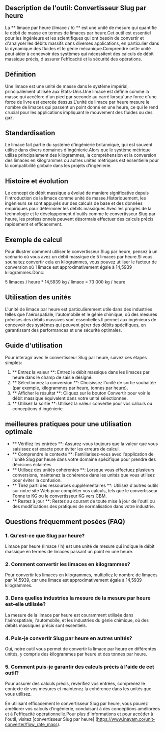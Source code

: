 ## Description de l'outil: Convertisseur Slug par heure

La ** limace par heure (limace / h) ** est une unité de mesure qui quantifie le débit de masse en termes de limaces par heure.Cet outil est essentiel pour les ingénieurs et les scientifiques qui ont besoin de convertir et d'analyser les débits massifs dans diverses applications, en particulier dans la dynamique des fluides et le génie mécanique.Comprendre cette unité peut aider à concevoir des systèmes qui nécessitent des calculs de débit massique précis, d'assurer l'efficacité et la sécurité des opérations.

## Définition

Une limace est une unité de masse dans le système impérial, principalement utilisée aux États-Unis.Une limace est définie comme la masse qui accélère d'un pied par seconde au carré lorsqu'une force d'une force de livre est exercée dessus.L'unité de limace par heure mesure le nombre de limaces qui passent un point donné en une heure, ce qui le rend crucial pour les applications impliquant le mouvement des fluides ou des gaz.

## Standardisation

Le limace fait partie du système d'ingénierie britannique, qui est souvent utilisé dans divers domaines d'ingénierie.Alors que le système métrique utilise principalement des kilogrammes, la compréhension et la conversion des limaces en kilogrammes ou autres unités métriques est essentielle pour la compatibilité globale dans les projets d'ingénierie.

## Histoire et évolution

Le concept de débit massique a évolué de manière significative depuis l'introduction de la limace comme unité de masse.Historiquement, les ingénieurs se sont appuyés sur des calculs de base et des données empiriques pour déterminer les débits massiques.Avec les progrès de la technologie et le développement d'outils comme le convertisseur Slug par heure, les professionnels peuvent désormais effectuer des calculs précis rapidement et efficacement.

## Exemple de calcul

Pour illustrer comment utiliser le convertisseur Slug par heure, pensez à un scénario où vous avez un débit massique de 5 limaces par heure.Si vous souhaitez convertir cela en kilogrammes, vous pouvez utiliser le facteur de conversion où 1 limace est approximativement égale à 14,5939 kilogrammes.Donc:

5 limaces / heure * 14,5939 kg / limace = 73 000 kg / heure

## Utilisation des unités

L'unité de limace par heure est particulièrement utile dans des industries telles que l'aérospatiale, l'automobile et le génie chimique, où des mesures précises des débits massives sont essentielles.Il permet aux ingénieurs de concevoir des systèmes qui peuvent gérer des débits spécifiques, en garantissant des performances et une sécurité optimales.

## Guide d'utilisation

Pour interagir avec le convertisseur Slug par heure, suivez ces étapes simples:

1. ** Entrez la valeur **: Entrez le débit massique dans les limaces par heure dans le champ de saisie désigné.
2. ** Sélectionnez la conversion **: Choisissez l'unité de sortie souhaitée (par exemple, kilogrammes par heure, tonnes par heure).
3. ** Afficher le résultat **: Cliquez sur le bouton Convertir pour voir le débit massique équivalent dans votre unité sélectionnée.
4. ** Utilisez la sortie **: Utilisez la valeur convertie pour vos calculs ou conceptions d'ingénierie.

## meilleures pratiques pour une utilisation optimale

- ** Vérifiez les entrées **: Assurez-vous toujours que la valeur que vous saisissez est exacte pour éviter les erreurs de calcul.
- ** Comprendre le contexte **: Familiarisez-vous avec l'application de l'unité Slug par heure dans votre domaine spécifique pour prendre des décisions éclairées.
- ** Utilisez des unités cohérentes **: Lorsque vous effectuez plusieurs conversions, maintenez la cohérence dans les unités que vous utilisez pour éviter la confusion.
- ** Tirez parti des ressources supplémentaires **: Utilisez d'autres outils sur notre site Web pour compléter vos calculs, tels que le convertisseur Tonne to KG ou le convertisseur KG vers CBM.
- ** Restez à jour **: Restez au courant de toute mise à jour de l'outil ou des modifications des pratiques de normalisation dans votre industrie.

## Questions fréquemment posées (FAQ)

### 1. Qu'est-ce que Slug par heure?
Limace par heure (limace / h) est une unité de mesure qui indique le débit massique en termes de limaces passant un point en une heure.

### 2. Comment convertir les limaces en kilogrammes?
Pour convertir les limaces en kilogrammes, multipliez le nombre de limaces par 14,5939, car une limace est approximativement égale à 14,5939 kilogrammes.

### 3. Dans quelles industries la mesure de la mesure par heure est-elle utilisée?
La mesure de la limace par heure est couramment utilisée dans l'aérospatiale, l'automobile, et les industries du génie chimique, où des débits massiques précis sont essentiels.

### 4. Puis-je convertir Slug par heure en autres unités?
Oui, notre outil vous permet de convertir la limace par heure en différentes unités, y compris des kilogrammes par heure et des tonnes par heure.

### 5. Comment puis-je garantir des calculs précis à l'aide de cet outil?
Pour assurer des calculs précis, revérifiez vos entrées, comprenez le contexte de vos mesures et maintenez la cohérence dans les unités que vous utilisez.

En utilisant efficacement le convertisseur Slug par heure, vous pouvez améliorer vos calculs d'ingénierie, conduisant à des conceptions améliorées et à l'efficacité opérationnelle.Pour plus d'informations et pour accéder à l'outil, visitez [convertisseur Slug par heure] (https://www.inayam.co/unit-converter/flow_rate_mass).